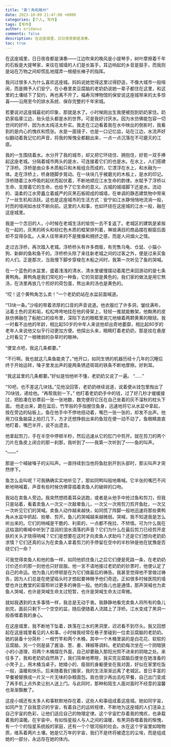 ```yaml
---
title: "黄丫角和赣州"
date: 2023-10-09 21:47:00 +0800
categories: [个人, 写作]
tags: [写作]
author: eridanus
comments: false
description: 在这座城里，日日夜夜都是演奏。
toc: true
---
```


在这座城里，日日夜夜都是演奏——江边吹来的晚风是小提琴手，树叶摩擦着千年的石板是大提琴家，来往在城墙的人们是长笛手，耳边响起的乡音是鼓手，而我则是站在万物之间却慌乱地摆弄一根细长棒子的指挥。

我问过很多人为什么喜欢这座城。妈妈说她觉得这里过得舒适，不像大城市一般喧闹，而是赐予人们安宁。在小巷里卖豆腐脑的老奶奶说她一辈子都住在这里，和这里的土壤结下了契约，再也离不开了。福寿沟博物馆的保安说这座城带来的太多惊喜——沿用至今的排水系统、保存完整的千年宋城。

若要说对这座城最初的印象，那就是水了。小时候刚出生我便被抱到奶奶家住。奶奶家临章江边，抬头低头都是水的世界。可是我好讨厌水。因为水仿佛能包容一切世间的好坏，因为水太纯洁太朴实。我走在江边看着我在水中映出的倒影时，我看到的是内心的愧疚和慌张。水是一面镜子，也是一口记忆皿，站在江边，水流声好似翻动着我记忆的声音，将我的惭愧全都翻出来，一点一点沉落在不可磨灭的江底。

我的一生围绕着水。水分开了我的城市，却又把它环绕住、拥抱住，好若一双手捧起这座老城。分隔着城市两头的是水，可连接着它们的也是水。在水上，人们搭建了浮桥。浮桥是由众多木质船只和木板组合而成的，它漂浮在水上，和水融为一体。走在浮桥上，桥身随脚步晃动。在一块块几乎被磨光的木板上，是水的印记。浮桥随着江水呼吸的起伏而起伏着，不断地顺应江水生命的韵律。水赋予了浮桥以生命、支撑着它的生命，也给予了它生命的意义。古城的城墙脚下还是水。流动的、温柔的江水旁矗立着威严的灰黑石板砌成的城墙，在单调的静态建筑物中带来了一丝生机和活跃。这也是这座城市的生活方式：安宁如江水静悄悄地流淌一般，时而的喧闹如水纹不断向前。这里的人和事，也如环绕在这座城的江水一般，融在这座城里。

我是一个念旧的人，小时候在老城生活的愉悦一去不复返了。老城区的建筑是紧挨在一起的，灰黑的砖头和棕红色木质的框架排列着，琳琅满目的商品摆在橱窗后面却不显得杂乱。人来人往带来的不是推搡和拥挤之感，而是人间烟火之情。

走过古浮桥，再次踏入老城。浮桥桥头有许多商贩，有兜售乌龟、仓鼠、小猫小狗、新鲜的鱼和鱼干的。浮桥桥头除了来往新老城之间的过客之外，便是过来买鱼的人们。正是那次，当我慢下脚步穿梭在木船之间时，我第一次听见了鱼的哭喊。

在一个蓝色的水盆里，盛着浅浅的清水，清水里缓慢摆动着尾巴来回游动的是七条黄鸭角。黄鸭角是我们常吃的一种鱼，它的背部是黄色的。我们家的做法是用它熬汤，在汤里再放几个煎好的荷包蛋，熬出来的汤也是黄色的。

“哎！这个黄鸭角怎么卖！”一个老奶奶站在水盆前面喊道。

“13块一条。”沙哑的带着浓厚的口音的声音说道。他衣服烂了许多洞，皱纹满布，沾着土色的泥和垢，松松垮垮地挂在他的骨架上，轻轻一推就能散架。他黝黑的皮肤仿佛融在了船舱口的挂布里，深陷下去的眼眶里突兀地植着两颗黄黄的眼球。我一时看不出他的年龄，相比起50岁的中年人来说他却出奇地萎靡，相比起80岁的老年人来说他又似乎行动更加方便。他探出头来，眼睛盯着老奶奶，那是挂在悬崖上时看见了一根微弱的杂草时的眼神。

“便宜点吧，我这几条都要。”

“不行啊。我也就这几条鱼能卖了。”他开口，如同生锈的机器历经十几年的沉睡后终于开始运转，嗓子里发出声的是两条锈迹斑斑的铁条不断地摩擦。好刺耳。

“我这盆里的几条都要。”好似是怕他听不懂，老奶奶又说了一遍。
“……”

“10吧，也不差这几块钱。”见他没回答，老奶奶继续说道，说着便从钱包里掏出了70块钱，递给他。“再帮我剖一下。”
他盯着老奶奶手中的钱，过了好几秒才缓缓接过，把脸凑在钞票前一张一张地数，数完便将它压在自己坐着的灰不溜秋的枕头下面。
他走出来，跪在盆后，竹竿般的手指握住鱼身，迅速地将它从水盆中拿起，按在旁边的砧板上。鱼在他手中不停地扭动着，嘴巴一张一张的，却发不出声。他用刀往鱼脑袋上拍打几下，方才还想挣脱出来的鱼现在便一动不动了。鱼眼睛直直地盯着，嘴巴半开，说不出遗言。

他拿起剪刀，手在半空中停顿半秒，然后迅速从它的肛门中剪开。就在剪刀的两个刀片在鱼皮上闭合的那一刹那，我听到了——我第一次听到了——鱼的叫声。

“——”

那是一个喊破嗓子的尖叫声。一直持续到当他将鱼肚剖开到头部时，那尖叫声才突然停下。

鱼怎么会叫呢？可我确确实实地听见了，那如同鸭叫般地嘶喊。它半张的嘴巴不间断地呐喊着，声音有些时候仿佛穿插着卖鱼人的破碎的口吻。

我站在卖鱼人旁边。我突然想捂着耳朵逃跑，或者是从他手中抢过鱼和剪刀，但我只是站着，看着卖鱼人一次又一次敲晕鱼儿，一次又一次用剪刀剪开鱼肚，一次又一次听见它们的哭喊。卖鱼人动作越来越快，如同慌了阵脚一般地迅速将那些黄鸭角从水盆中抓起、拍晕、剪开。鱼儿的哭喊越来越微弱。哭喊，我不知道我是怎么听出来的。它们的呐喊是干脆的、利索的，一点都不拖拉、不矫情。可为什么我在这枯涸的嘶喊中听到了湿润的泪水滴落的声音？它们为什么在最后剪刀已经剪开皮肤的关头才晓得呐喊？它们是想要在这时才向卖鱼人求助吗？还是它们想向老奶奶求情？它们还真的认为在卖鱼人拿着剪刀的手停留在空中的半秒钟是他在犹豫是否绕它们一命？

可我觉得卖鱼人和他的鱼一样，如同他抓住鱼儿之后它们便是死路一条，在老奶奶讨价还价的那一刻他也只好屈服。他一言不语地接过老奶奶的钞票时，他便认定了自己的命运。他为鱼儿的停顿是在为它们做最后的祷告。我甚至觉得他不曾做过祷告，因为人们总是在绝望临头时才想起要神赐予他们奇迹。正如很多时候医院的墙壁也许比教堂的彩窗聆听过更多的祷告一般。他的鱼儿也是通情，那声哭喊也为卖鱼人哭喊，也许是哭喊生命太过短暂，也许是哭喊生命太过卑微。

就如我遇到的太多事情一样，我总是无动于衷。我静静地看完卖鱼人将所有的鱼儿剖完，面前只剩下一个空空的盆，随后便随着人流踏上了浮桥。江水变成了黑洞一般吞噬着我的身心。

在这座城里，我不断地下坠着，跌落在江水的黑洞里，迟迟看不到尽头。我又回想起在这座城里看见的人和事。小时候我经常在巷子里碰到一位卖豆腐脑的老奶奶。她的装备十分简朴：一根竹竿和两个木桶，其中一个木桶里装的是白花花、软软的豆腐脑，另一个则是装了酱油、葱、姜、辣椒等调料。老奶奶每次坐在一个阴暗狭小的小道理，将两个木桶摆在外面，自己却要融入那阳光照不进来的阴暗之处。来往多了，我和老奶奶自然熟了，我们简单地寒暄，我买完豆腐脑后便坐在她准备的小凳子上，用木桶当桌子。她矮小的、瘦弱的身躯便坐在我对面，好似在家里吃饭一般，温暖和快乐。后来随着我们搬家，我的生活渐渐远离了老城区。昔日丰富的早餐被替换成一片又一片无味的杂粮面包。我也很少再出去吃早餐，自己出门变成了再手机上点外卖让别人送上门。与此同时，那种和陌生人面对面时不经意的温馨也渐渐飘散了。

这座小城还有太多人和事默默地存在着，这些人和事组成着这座城。她如同宇宙，如同产生了自我意识的宇宙，有着自己的运转规律，不断地为这座城的人们渲染上自己宇宙的色彩，让他们适应自己的物理定律。这个宇宙贮存着我的愧疚，也承载着我的温暖。在宇宙中，有如恒星般人与人之间的温暖，有黑洞吞噬着我的惭愧，有一个个的恒星系统般的家庭，还有一个个银河般的社会。水在这个宇宙里如暗物质，维系着两片土壤。她是亿万年的宇宙，我们不是终将被遗忘的尘埃，而是组成她的一部分，永远存在她的体内。
